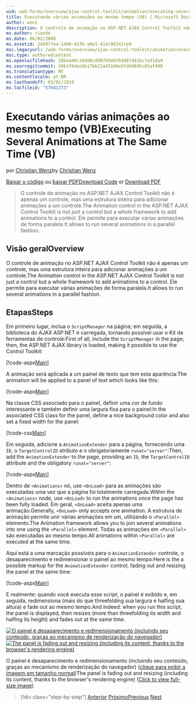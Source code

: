 ```yaml
---
uid: web-forms/overview/ajax-control-toolkit/animation/executing-several-animations-at-the-same-time-vb
title: Executando várias animações ao mesmo tempo (VB) | Microsoft Docs
author: wenz
description: O controle de animação no ASP.NET AJAX Control Toolkit não é apenas um controle, mas uma estrutura inteira para adicionar animações a um controle. Ele permite para executar severa...
ms.author: riande
ms.date: 06/02/2008
ms.assetid: 2469f7ea-1489-42fb-a8e1-414c90141ce9
msc.legacyurl: /web-forms/overview/ajax-control-toolkit/animation/executing-several-animations-at-the-same-time-vb
msc.type: authoredcontent
ms.openlocfilehash: 20baa40c34dd8c8907b940764987441bc7a91da9
ms.sourcegitcommit: 24b1f6decbb17bb22a45166e5fdb0845c65af498
ms.translationtype: MT
ms.contentlocale: pt-BR
ms.lasthandoff: 03/01/2019
ms.locfileid: "57041373"
---
```

<a name="executing-several-animations-at-the-same-time-vb"></a><span data-ttu-id="0a596-104">Executando várias animações ao mesmo tempo (VB)</span><span class="sxs-lookup"><span data-stu-id="0a596-104">Executing Several Animations at The Same Time (VB)</span></span>
====================
<span data-ttu-id="0a596-105">por [Christian Wenz](https://github.com/wenz)</span><span class="sxs-lookup"><span data-stu-id="0a596-105">by [Christian Wenz](https://github.com/wenz)</span></span>

<span data-ttu-id="0a596-106">[Baixar o código](http://download.microsoft.com/download/f/9/a/f9a26acd-8df4-4484-8a18-199e4598f411/Animation2.vb.zip) ou [baixar PDF](http://download.microsoft.com/download/6/7/1/6718d452-ff89-4d3f-a90e-c74ec2d636a3/animation2VB.pdf)</span><span class="sxs-lookup"><span data-stu-id="0a596-106">[Download Code](http://download.microsoft.com/download/f/9/a/f9a26acd-8df4-4484-8a18-199e4598f411/Animation2.vb.zip) or [Download PDF](http://download.microsoft.com/download/6/7/1/6718d452-ff89-4d3f-a90e-c74ec2d636a3/animation2VB.pdf)</span></span>

> <span data-ttu-id="0a596-107">O controle de animação no ASP.NET AJAX Control Toolkit não é apenas um controle, mas uma estrutura inteira para adicionar animações a um controle.</span><span class="sxs-lookup"><span data-stu-id="0a596-107">The Animation control in the ASP.NET AJAX Control Toolkit is not just a control but a whole framework to add animations to a control.</span></span> <span data-ttu-id="0a596-108">Ele permite para executar várias animações de forma paralela.</span><span class="sxs-lookup"><span data-stu-id="0a596-108">It allows to run several animations in a parallel fashion.</span></span>


## <a name="overview"></a><span data-ttu-id="0a596-109">Visão geral</span><span class="sxs-lookup"><span data-stu-id="0a596-109">Overview</span></span>

<span data-ttu-id="0a596-110">O controle de animação no ASP.NET AJAX Control Toolkit não é apenas um controle, mas uma estrutura inteira para adicionar animações a um controle.</span><span class="sxs-lookup"><span data-stu-id="0a596-110">The Animation control in the ASP.NET AJAX Control Toolkit is not just a control but a whole framework to add animations to a control.</span></span> <span data-ttu-id="0a596-111">Ele permite para executar várias animações de forma paralela.</span><span class="sxs-lookup"><span data-stu-id="0a596-111">It allows to run several animations in a parallel fashion.</span></span>

## <a name="steps"></a><span data-ttu-id="0a596-112">Etapas</span><span class="sxs-lookup"><span data-stu-id="0a596-112">Steps</span></span>

<span data-ttu-id="0a596-113">Em primeiro lugar, inclua o `ScriptManager` na página; em seguida, a biblioteca do AJAX ASP.NET é carregada, tornando possível usar o Kit de ferramentas de controle:</span><span class="sxs-lookup"><span data-stu-id="0a596-113">First of all, include the `ScriptManager` in the page; then, the ASP.NET AJAX library is loaded, making it possible to use the Control Toolkit:</span></span>

[!code-aspx[Main](executing-several-animations-at-the-same-time-vb/samples/sample1.aspx)]

<span data-ttu-id="0a596-114">A animação será aplicada a um painel de texto que tem esta aparência:</span><span class="sxs-lookup"><span data-stu-id="0a596-114">The animation will be applied to a panel of text which looks like this:</span></span>

[!code-aspx[Main](executing-several-animations-at-the-same-time-vb/samples/sample2.aspx)]

<span data-ttu-id="0a596-115">Na classe CSS associado para o painel, definir uma cor de fundo interessante e também definir uma largura fixa para o painel:</span><span class="sxs-lookup"><span data-stu-id="0a596-115">In the associated CSS class for the panel, define a nice background color and also set a fixed width for the panel:</span></span>

[!code-css[Main](executing-several-animations-at-the-same-time-vb/samples/sample3.css)]

<span data-ttu-id="0a596-116">Em seguida, adicione a `AnimationExtender` para a página, fornecendo uma `ID`, o `TargetControlID` atributo e o obrigatoriamente `runat="server"`:</span><span class="sxs-lookup"><span data-stu-id="0a596-116">Then, add the `AnimationExtender` to the page, providing an `ID`, the `TargetControlID` attribute and the obligatory `runat="server"`:</span></span>

[!code-aspx[Main](executing-several-animations-at-the-same-time-vb/samples/sample4.aspx)]

<span data-ttu-id="0a596-117">Dentro de `<Animations>` nó, use `<OnLoad>` para as animações são executadas uma vez que a página foi totalmente carregada.</span><span class="sxs-lookup"><span data-stu-id="0a596-117">Within the `<Animations>` node, use `<OnLoad>` to run the animations once the page has been fully loaded.</span></span> <span data-ttu-id="0a596-118">Em geral, `<OnLoad>` aceita apenas uma animação.</span><span class="sxs-lookup"><span data-stu-id="0a596-118">Generally, `<OnLoad>` only accepts one animation.</span></span> <span data-ttu-id="0a596-119">A estrutura de animação permite unir várias animações em um, utilizando o `<Parallel>` elemento.</span><span class="sxs-lookup"><span data-stu-id="0a596-119">The Animation framework allows you to join several animations into one using the `<Parallel>` element.</span></span> <span data-ttu-id="0a596-120">Todas as animações em `<Parallel>` são executadas ao mesmo tempo.</span><span class="sxs-lookup"><span data-stu-id="0a596-120">All animations within `<Parallel>` are executed at the same time.</span></span>

<span data-ttu-id="0a596-121">Aqui está a uma marcação possíveis para o `AnimationExtender` controle, o desaparecimento e redimensionar o painel ao mesmo tempo:</span><span class="sxs-lookup"><span data-stu-id="0a596-121">Here is the a possible markup for the `AnimationExtender` control, fading out and resizing the panel at the same time:</span></span>

[!code-aspx[Main](executing-several-animations-at-the-same-time-vb/samples/sample5.aspx)]

<span data-ttu-id="0a596-122">E realmente: quando você executa esse script, o painel é exibido e, em seguida, redimensiona (mais do que threefolding sua largura e halfing sua altura) e fade out ao mesmo tempo.</span><span class="sxs-lookup"><span data-stu-id="0a596-122">And indeed: when you run this script, the panel is displayed, then resizes (more than threefolding its width and halfing its height) and fades out at the same time.</span></span>


<span data-ttu-id="0a596-123">[![O painel é desaparecimento e redimensionamento (incluindo seu conteúdo, graças ao mecanismo de renderização do navegador)](executing-several-animations-at-the-same-time-vb/_static/image2.png)](executing-several-animations-at-the-same-time-vb/_static/image1.png)</span><span class="sxs-lookup"><span data-stu-id="0a596-123">[![The panel is fading out and resizing (including its content, thanks to the browser's rendering engine)](executing-several-animations-at-the-same-time-vb/_static/image2.png)](executing-several-animations-at-the-same-time-vb/_static/image1.png)</span></span>

<span data-ttu-id="0a596-124">O painel é desaparecimento e redimensionamento (incluindo seu conteúdo, graças ao mecanismo de renderização do navegador) ([clique para exibir a imagem em tamanho normal](executing-several-animations-at-the-same-time-vb/_static/image3.png))</span><span class="sxs-lookup"><span data-stu-id="0a596-124">The panel is fading out and resizing (including its content, thanks to the browser's rendering engine) ([Click to view full-size image](executing-several-animations-at-the-same-time-vb/_static/image3.png))</span></span>

> [!div class="step-by-step"]
> <span data-ttu-id="0a596-125">[Anterior](adding-animation-to-a-control-vb.md)
> [Próximo](executing-several-animations-after-each-other-vb.md)</span><span class="sxs-lookup"><span data-stu-id="0a596-125">[Previous](adding-animation-to-a-control-vb.md)
[Next](executing-several-animations-after-each-other-vb.md)</span></span>

